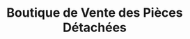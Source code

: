 ---
title: "Boutique de Vente des Pièces Détachées"
url: /macenta/boutique-de-vente-des-pieces-detachees-3/
shop: Autoteile
---